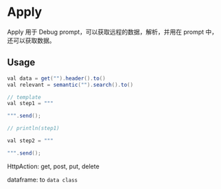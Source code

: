 # Apply

Apply 用于 Debug prompt，可以获取远程的数据，解析，并用在 prompt 中，还可以获取数据。

## Usage

```groovy
val data = get("").header().to()
val relevant = semantic("").search().to()

// template
val step1 = """

""".send();

// println(step1)

val step2 = """

""".send();
```

HttpAction: get, post, put, delete

dataframe: to `data class`



